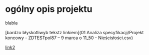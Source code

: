 # ogólny opis projektu

blabla 

[bardzo błyskotliwyb tekstz linkiem](01 Analiza specyfikacji/Projekt koncowy - ZDTESTpol87 – 9 marca o 11_50 - Nieścisłości.csv)

[link2](https://allegro.pl)
